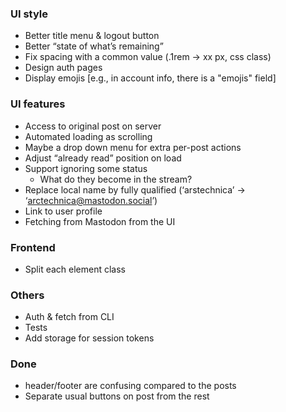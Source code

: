 

### UI style
 - Better title menu & logout button
 - Better “state of what’s remaining”
 - Fix spacing with a common value (.1rem -> xx px, css class)
 - Design auth pages
 - Display emojis [e.g., in account info, there is a "emojis" field]

### UI features
 - Access to original post on server
 - Automated loading as scrolling
 - Maybe a drop down menu for extra per-post actions
 - Adjust “already read” position on load
 - Support ignoring some status
    - What do they become in the stream?
 - Replace local name by fully qualified (‘arstechnica’ -> ‘arctechnica@mastodon.social’)
 - Link to user profile
 - Fetching from Mastodon from the UI

### Frontend
 - Split each element class

### Others
 - Auth & fetch from CLI
 - Tests
 - Add storage for session tokens

### Done
 - header/footer are confusing compared to the posts
 - Separate usual buttons on post from the rest
